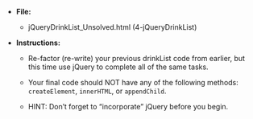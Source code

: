 * **File:**

	* jQueryDrinkList_Unsolved.html (4-jQueryDrinkList)

* **Instructions:**

	* Re-factor (re-write) your previous drinkList code from earlier, but this time use jQuery to complete all of the same tasks.

	* Your final code should NOT have any of the following methods: `createElement`, `innerHTML`, or `appendChild`.

	* HINT: Don’t forget to “incorporate” jQuery before you begin.
